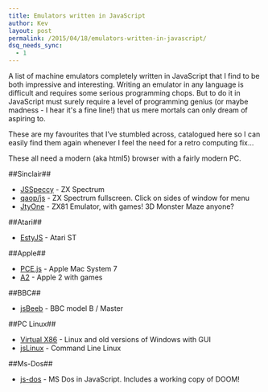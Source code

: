 ```yaml
---
title: Emulators written in JavaScript
author: Kev
layout: post
permalink: /2015/04/18/emulators-written-in-javascript/
dsq_needs_sync:
  - 1
---
```

A list of machine emulators completely written in JavaScript that I find to be both impressive and interesting. Writing an emulator in any language is difficult and requires some serious programming chops. But to do it in JavaScript must surely require a level of programming genius (or maybe madness - I hear it's a fine line!) that us mere mortals can only dream of aspiring to.

These are my favourites that I’ve stumbled across, catalogued here so I can easily find them again whenever I feel the need for a retro computing fix...

These all need a modern (aka html5) browser with a fairly modern PC.

##Sinclair##
 - [JSSpeccy](http://jsspeccy.zxdemo.org/) - ZX Spectrum
 - [qaop/js](http://torinak.com/qaop) - ZX Spectrum fullscreen. Click on sides of window for menu
 - [JtyOne](http://www.zx81stuff.org.uk/zx81/jtyone.html) - ZX81 Emulator, with games! 3D Monster Maze anyone?

##Atari##
 - [EstyJS](http://estyjs.azurewebsites.net/) - Atari ST

##Apple##
 - [PCE.js](https://jamesfriend.com.au/pce-js/) - Apple Mac System 7
 - [A2](http://porkrind.org/a2/) - Apple 2 with games

##BBC##
 - [jsBeeb](http://bbc.godbolt.org/) - BBC model B / Master

##PC Linux##
 - [Virtual X86](http://copy.sh/v86/) - Linux and old versions of Windows with GUI
 - [jsLinux](http://bellard.org/jslinux/) - Command Line Linux

##Ms-Dos##
 - [js-dos](https://js-dos.com/) - MS Dos in JavaScript. Includes a working copy of DOOM!
